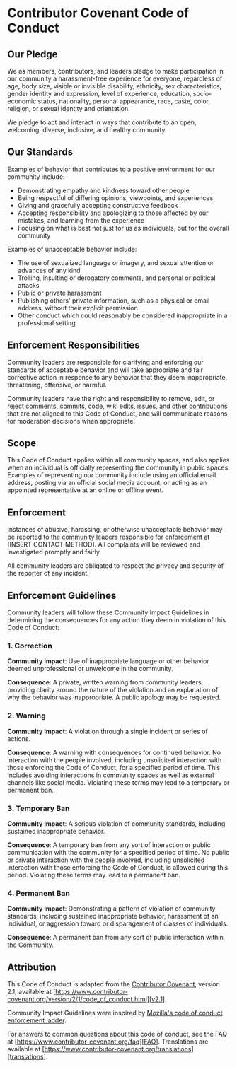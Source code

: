 # Contributor Covenant Code of Conduct
 
## Our Pledge
 
We as members, contributors, and leaders pledge to make participation in our
community a harassment-free experience for everyone, regardless of age, body
size, visible or invisible disability, ethnicity, sex characteristics, gender
identity and expression, level of experience, education, socio-economic status,
nationality, personal appearance, race, caste, color, religion, or sexual
identity and orientation.
 
We pledge to act and interact in ways that contribute to an open, welcoming,
diverse, inclusive, and healthy community.
 
## Our Standards
 
Examples of behavior that contributes to a positive environment for our
community include:
 
* Demonstrating empathy and kindness toward other people
* Being respectful of differing opinions, viewpoints, and experiences
* Giving and gracefully accepting constructive feedback
* Accepting responsibility and apologizing to those affected by our mistakes,
 and learning from the experience
* Focusing on what is best not just for us as individuals, but for the overall
 community
 
Examples of unacceptable behavior include:
 
* The use of sexualized language or imagery, and sexual attention or advances of
 any kind
* Trolling, insulting or derogatory comments, and personal or political attacks
* Public or private harassment
* Publishing others' private information, such as a physical or email address,
 without their explicit permission
* Other conduct which could reasonably be considered inappropriate in a
 professional setting
 
## Enforcement Responsibilities
 
Community leaders are responsible for clarifying and enforcing our standards of
acceptable behavior and will take appropriate and fair corrective action in
response to any behavior that they deem inappropriate, threatening, offensive,
or harmful.
 
Community leaders have the right and responsibility to remove, edit, or reject
comments, commits, code, wiki edits, issues, and other contributions that are
not aligned to this Code of Conduct, and will communicate reasons for moderation
decisions when appropriate.
 
## Scope
 
This Code of Conduct applies within all community spaces, and also applies when
an individual is officially representing the community in public spaces.
Examples of representing our community include using an official email address,
posting via an official social media account, or acting as an appointed
representative at an online or offline event.
 
## Enforcement
 
Instances of abusive, harassing, or otherwise unacceptable behavior may be
reported to the community leaders responsible for enforcement at
[INSERT CONTACT METHOD].
All complaints will be reviewed and investigated promptly and fairly.
 
All community leaders are obligated to respect the privacy and security of the
reporter of any incident.
 
## Enforcement Guidelines
 
Community leaders will follow these Community Impact Guidelines in determining
the consequences for any action they deem in violation of this Code of Conduct:
 
### 1. Correction
 
**Community Impact**: Use of inappropriate language or other behavior deemed
unprofessional or unwelcome in the community.
 
**Consequence**: A private, written warning from community leaders, providing
clarity around the nature of the violation and an explanation of why the
behavior was inappropriate. A public apology may be requested.
 
### 2. Warning
 
**Community Impact**: A violation through a single incident or series of
actions.
 
**Consequence**: A warning with consequences for continued behavior. No
interaction with the people involved, including unsolicited interaction with
those enforcing the Code of Conduct, for a specified period of time. This
includes avoiding interactions in community spaces as well as external channels
like social media. Violating these terms may lead to a temporary or permanent
ban.
 
### 3. Temporary Ban
 
**Community Impact**: A serious violation of community standards, including
sustained inappropriate behavior.
 
**Consequence**: A temporary ban from any sort of interaction or public
communication with the community for a specified period of time. No public or
private interaction with the people involved, including unsolicited interaction
with those enforcing the Code of Conduct, is allowed during this period.
Violating these terms may lead to a permanent ban.
 
### 4. Permanent Ban
 
**Community Impact**: Demonstrating a pattern of violation of community
standards, including sustained inappropriate behavior, harassment of an
individual, or aggression toward or disparagement of classes of individuals.
 
**Consequence**: A permanent ban from any sort of public interaction within the
Community.
 
## Attribution
 
This Code of Conduct is adapted from the [Contributor Covenant][homepage],
version 2.1, available at
[https://www.contributor-covenant.org/version/2/1/code_of_conduct.html][v2.1].
 
Community Impact Guidelines were inspired by
[Mozilla's code of conduct enforcement ladder][Mozilla CoC].
 
For answers to common questions about this code of conduct, see the FAQ at
[https://www.contributor-covenant.org/faq][FAQ]. Translations are available at
[https://www.contributor-covenant.org/translations][translations].
 
[homepage]: https://www.contributor-covenant.org
[v2.1]: https://www.contributor-covenant.org/version/2/1/code_of_conduct.html
[Mozilla CoC]: https://github.com/mozilla/diversity
[FAQ]: https://www.contributor-covenant.org/faq
[translations]: https://www.contributor-covenant.org/translations